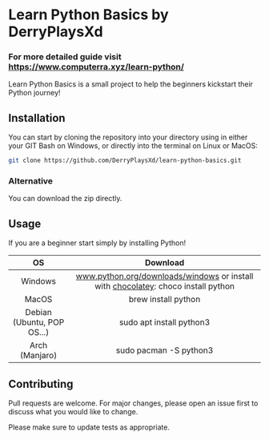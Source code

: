 # Learn Python Basics by DerryPlaysXd
### For more detailed guide visit https://www.computerra.xyz/learn-python/

Learn Python Basics is a small project to help the beginners kickstart their Python journey!

## Installation

You can start by cloning the repository into your directory using in either your GIT Bash on Windows, or directly into the terminal on Linux or MacOS:

```bash
git clone https://github.com/DerryPlaysXd/learn-python-basics.git
```
### Alternative
You can download the zip directly.

## Usage

If you are a beginner start simply by installing Python!

|             OS             |                                               Download                                                          |
|:--------------------------:|:---------------------------------------------------------------------------------------------------------------:|
|           Windows          | www.python.org/downloads/windows or install with [chocolatey](https://www.chocolatey.org): choco install python |
|            MacOS           |                                         brew install python                                                     |
| Debian (Ubuntu, POP OS...) |                                       sudo apt install python3                                                  |
|       Arch (Manjaro)       |                                        sudo pacman -S python3                                                   |

## Contributing
Pull requests are welcome. For major changes, please open an issue first to discuss what you would like to change.

Please make sure to update tests as appropriate.
